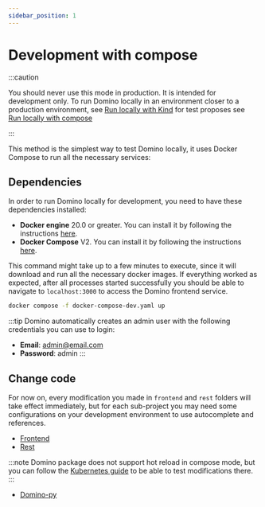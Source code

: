 ```yaml
---
sidebar_position: 1
---
```


# Development with compose

:::caution

You should never use this mode in production. It is intended for development only. To run Domino locally in an environment closer to a production environment, see [Run locally with Kind](../run_domino/run_locally_kind.md) for test proposes see [Run locally with compose](../run_domino/run_locally_compose.md) 

:::

This method is the simplest way to test Domino locally, it uses Docker Compose to run all the necessary services:


## Dependencies

In order to run Domino locally for development, you need to have these dependencies installed:

- **Docker engine** 20.0 or greater. You can install it by following the instructions [here](https://docs.docker.com/engine/install/).
- **Docker Compose** V2. You can install it by following the instructions [here](https://docs.docker.com/compose/install/).


This command might take up to a few minutes to execute, since it will download and run all the necessary docker images.
If everything worked as expected, after all processes started successfully you should be able to navigate to `localhost:3000` to access the Domino frontend service.


```bash
docker compose -f docker-compose-dev.yaml up
```

:::tip
Domino automatically creates an admin user with the following credentials you can use to login:

- **Email**: admin@email.com
- **Password**: admin
:::

## Change code

For now on, every modification you made in `frontend` and `rest` folders will take effect immediately, but for each sub-project you may need some configurations on your development environment to use autocomplete and references.

* [Frontend](./frontend.md)
* [Rest](./rest.md)

:::note
Domino package does not support hot reload in compose mode, but you can follow the [Kubernetes guide](../run_domino/run_locally_kind.md#local-deployment-for-development) to be able to test modifications there.
:::

* [Domino-py](./domino-py.md)